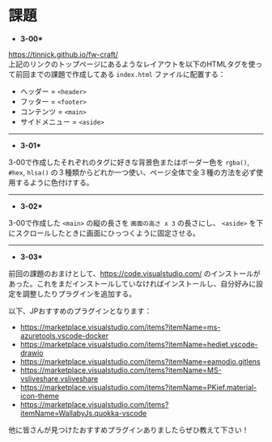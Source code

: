 # 課題

* __3-00*__

https://tinnick.github.io/fw-craft/ <br>
上記のリンクのトップページにあるようなレイアウトを以下のHTMLタグを使って前回までの課題で作成してある `index.html` ファイルに配置する：
  * ヘッダー = `<header>`
  * フッター = `<footer>`
  * コンテンツ = `<main>`
  * サイドメニュー = `<aside>`
  
---

* __3-01*__

3-00で作成したそれぞれのタグに好きな背景色またはボーダー色を `rgba()`, `#hex`, `hlsa()` の３種類からどれか一つ使い、ページ全体で全３種の方法を必ず使用するように色付けする。

---

* __3-02*__

3-00で作成した `<main>` の縦の長さを `画面の高さ x 3` の長さにし、 `<aside>` を下にスクロールしたときに画面にひっつくように固定させる。

---

* __3-03*__

前回の課題のおまけとして、https://code.visualstudio.com/ のインストールがあった。これをまだインストールしていなければインストールし、自分好みに設定を調整したりプラグインを追加する。

以下、JPおすすめのプラグインとなります：
* https://marketplace.visualstudio.com/items?itemName=ms-azuretools.vscode-docker
* https://marketplace.visualstudio.com/items?itemName=hediet.vscode-drawio
* https://marketplace.visualstudio.com/items?itemName=eamodio.gitlens
* https://marketplace.visualstudio.com/items?itemName=MS-vsliveshare.vsliveshare
* https://marketplace.visualstudio.com/items?itemName=PKief.material-icon-theme
* https://marketplace.visualstudio.com/items?itemName=WallabyJs.quokka-vscode

他に皆さんが見つけたおすすめプラグインありましたらぜひ教えて下さい！
